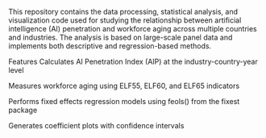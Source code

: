 This repository contains the data processing, statistical analysis, and visualization code used for studying the relationship between artificial intelligence (AI) penetration and workforce aging across multiple countries and industries. The analysis is based on large-scale panel data and implements both descriptive and regression-based methods.

Features
Calculates AI Penetration Index (AIP) at the industry-country-year level

Measures workforce aging using ELF55, ELF60, and ELF65 indicators

Performs fixed effects regression models using feols() from the fixest package

Generates coefficient plots with confidence intervals
